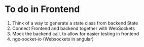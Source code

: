 # To do in Frontend
1. Think of a way to generate a state class from backend State
2. Connect Frontend and backend together with WebSockets
3. Mock the backend call, to allow for easier testing in frontend
4. ngx-socket-io (Websockets in angular)
